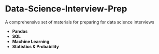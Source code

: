 # Data-Science-Interview-Prep

A comprehensive set of materials for preparing for data science interviews

- **Pandas**
- **SQL**
- **Machine Learning**
- **Statistics & Probability**
